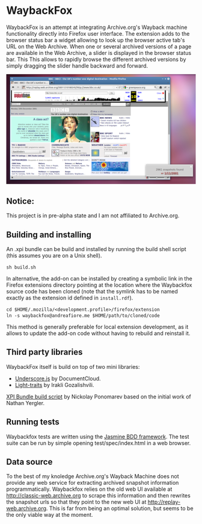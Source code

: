# WaybackFox

WaybackFox is an attempt at integrating Archive.org's Wayback machine functionality directly into Firefox user interface.
The extension adds to the browser status bar a widget allowing to look up the browser active tab's URL on the Web Archive.
When one or several archived versions of a page are available in the Web Archive, a slider is displayed in the browser status bar. This 
This allows to rapidly browse the different archived versions by simply dragging the slider handle backward and forward.

<img src="https://github.com/afiore/waybackfox/blob/master/screenshot.png" alt="WaybackFox screenshot" />

## Notice:

This project is in pre-alpha state and I am not affiliated to Archive.org.

## Building and installing

An  .xpi bundle can be build  and installed by running the build shell script
(this assumes you are on a Unix shell).

    sh build.sh

In alternative, the add-on can be installed by creating a symbolic link in the 
Firefox extensions directory pointing at the location where the Waybackfox source code 
has been cloned (note that the symlink has to be named exactly as the extension id 
defined in `install.rdf`).

    cd $HOME/.mozilla/<development.profile>/firefox/extension
    ln -s waybackfox@andreafiore.me $HOME/path/to/cloned/code

This method is generally preferable for local extension development, as it allows to update the add-on
code without having to rebuild and reinstall it.

## Third party libraries

WaybackFox itself is build on top of two mini libraries:

* [Underscore.js](https://github.com/documentcloud/underscore/) by DocumentCloud.
* [Light-traits](https://github.com/Gozala/light-traits) by Irakli Gozalishvili.

[XPI Bundle build script](http://kb.mozillazine.org/Bash_build_script) by Nickolay Ponomarev based on the initial work of Nathan Yergler.

## Running tests

Waybackfox tests are written using the [Jasmine BDD framework](https://github.com/pivotal/jasmine/wiki). 
The test suite can be run by simple opening test/spec/index.html in a web browser.

## Data source

To the best of my knoledge Archive.org's Wayback Machine does not provide any web service for extracting 
archived snapshot information programmatically. Waybackfox relies on the old web UI available
at http://classic-web.archive.org to scrape this information and then rewrites the snapshot urls
so that they point to the new web UI at http://replay-web.archive.org. This is far from being an optimal solution, but seems to 
be the only viable way at the moment.
